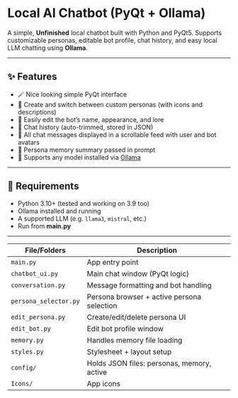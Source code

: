 # Local AI Chatbot (PyQt + Ollama)

A simple, **Unfinished** local chatbot built with Python and PyQt5. Supports customizable personas, editable bot profile, chat history, and easy local LLM chatting using **Ollama**.

---

## ✨ Features

- 🪄  Nice looking simple PyQt interface
- 👤 Create and switch between custom personas (with icons and descriptions)
- 🤖 Easily edit the bot’s name, appearance, and lore
- 💬 Chat history (auto-trimmed, stored in JSON)
- 📄 All chat messages displayed in a scrollable feed with user and bot avatars
- 🧠 Persona memory summary passed in prompt
- 🔧 Supports any model installed via [Ollama](https://ollama.com)

---

## 🚀 Requirements

- Python 3.10+ (tested and working on 3.9 too)
- Ollama installed and running
- A supported LLM (e.g. `llama3`, `mistral`, etc.)
- Run from **main.py**
---

| File/Folders          | Description                                |
| --------------------- | ------------------------------------------ |
| `main.py`             | App entry point                            |
| `chatbot_ui.py`       | Main chat window (PyQt logic)              |
| `conversation.py`     | Message formatting and bot handling        |
| `persona_selector.py` | Persona browser + active persona selection |
| `edit_persona.py`     | Create/edit/delete persona UI              |
| `edit_bot.py`         | Edit bot profile window                    |
| `memory.py`           | Handles memory file loading                |
| `styles.py`           | Stylesheet + layout setup                  |
| `config/`             | Holds JSON files: personas, memory, active |
| `Icons/`              | App icons                                  |
